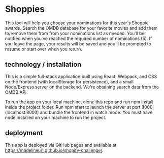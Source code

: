 # Shoppies
This tool will help you choose your nominations for this year's Shoppie awards. Search the OMDB database for your favorite movies and add them to/remove them from from your nominations list as needed. You'll be notified when you've reached the required number of nominations (5). If you leave the page, your results will be saved and you'll be prompted to resume or start over when you return.

## technology / installation
This is a simple full-stack application built using React, Webpack, and CSS on the frontend (with localStorage for persistence), and a small Node/Express server on the backend. We're obtaining search data from the OMDB API.

To run the app on your local machine, clone this repo and run npm install inside the project folder. Run npm start to launch the server at port 8000 (localhost:8000) and bundle the frontend in watch mode. You must have node installed on your machine to run the project.

## deployment
This app is deployed via GitHub pages and available at https://madelineurl.github.io/shopify-challenge/.
